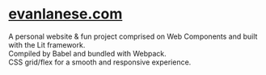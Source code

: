 # [evanlanese.com](https://evanlanese.com/)

A personal website & fun project comprised on Web Components and built with the Lit framework.<br/>
Compiled by Babel and bundled with Webpack.<br/>
CSS grid/flex for a smooth and responsive experience.
